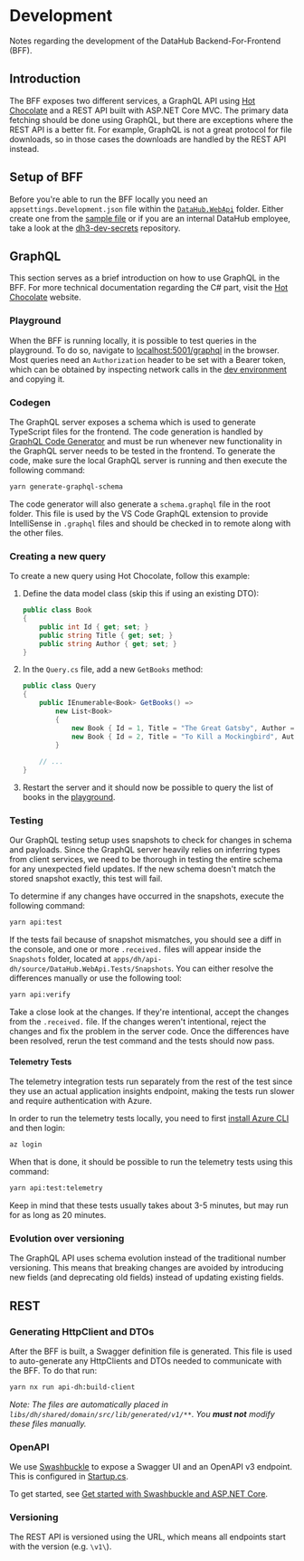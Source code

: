 # Development

Notes regarding the development of the DataHub Backend-For-Frontend (BFF).

## Introduction

The BFF exposes two different services, a GraphQL API using
[Hot Chocolate] and a REST API built with ASP.NET Core MVC.
The primary data fetching should be done using GraphQL,
but there are exceptions where the REST API is a better fit.
For example, GraphQL is not a great protocol for file downloads, so
in those cases the downloads are handled by the REST API instead.

## Setup of BFF

Before you're able to run the BFF locally you need an
`appsettings.Development.json` file within the [`DataHub.WebApi`] folder.
Either create one from the [sample file] or if you are an internal
DataHub employee, take a look at the [dh3-dev-secrets] repository.

## GraphQL

This section serves as a brief introduction on how to use GraphQL
in the BFF. For more technical documentation regarding the C# part,
visit the [Hot Chocolate] website.

### Playground

When the BFF is running locally, it is possible to test queries in the
playground. To do so, navigate to [localhost:5001/graphql] in the browser.
Most queries need an `Authorization` header to be set with a Bearer token,
which can be obtained by inspecting network calls in the [dev environment]
and copying it.

### Codegen

The GraphQL server exposes a schema which is used to generate TypeScript
files for the frontend. The code generation is handled by [GraphQL Code Generator]
and must be run whenever new functionality in the GraphQL server needs
to be tested in the frontend. To generate the code, make sure the local
GraphQL server is running and then execute the following command:

```sh
yarn generate-graphql-schema
```

The code generator will also generate a `schema.graphql` file in the root
folder. This file is used by the VS Code GraphQL extension to provide
IntelliSense in `.graphql` files and should be checked in to remote along
with the other files.

### Creating a new query

To create a new query using Hot Chocolate, follow this example:

1. Define the data model class (skip this if using an existing DTO):

    ```csharp
    public class Book
    {
        public int Id { get; set; }
        public string Title { get; set; }
        public string Author { get; set; }
    }
    ```

2. In the `Query.cs` file, add a new `GetBooks` method:

    ```csharp
    public class Query
    {
        public IEnumerable<Book> GetBooks() =>
            new List<Book>
            {
                new Book { Id = 1, Title = "The Great Gatsby", Author = "F. Scott Fitzgerald" },
                new Book { Id = 2, Title = "To Kill a Mockingbird", Author = "Harper Lee" }
            }
        
        // ...
    }
    ```

3. Restart the server and it should now be possible to query
   the list of books in the [playground](#playground).

### Testing

Our GraphQL testing setup uses snapshots to check for changes in schema and payloads. Since the
GraphQL server heavily relies on inferring types from client services, we need to be thorough
in testing the entire schema for any unexpected field updates. If the new schema doesn't match the
stored snapshot exactly, this test will fail.

To determine if any changes have occurred in the snapshots, execute the following command:

```sh
yarn api:test
```

If the tests fail because of snapshot mismatches, you should see a diff in the console, and one or
more `.received.` files will appear inside the `Snapshots` folder, located at
`apps/dh/api-dh/source/DataHub.WebApi.Tests/Snapshots`. You can either resolve the differences
manually or use the following tool:

```sh
yarn api:verify
```

Take a close look at the changes. If they're intentional, accept the changes from the `.received.`
file. If the changes weren't intentional, reject the changes and fix the problem in the server
code. Once the differences have been resolved, rerun the test command and the tests should now pass.

#### Telemetry Tests

The telemetry integration tests run separately from the rest of the test since they use an actual
application insights endpoint, making the tests run slower and require authentication with Azure.

In order to run the telemetry tests locally, you need to first
[install Azure CLI](https://learn.microsoft.com/en-us/cli/azure/install-azure-cli) and then login:

```sh
az login
```

When that is done, it should be possible to run the telemetry tests using this command:

```sh
yarn api:test:telemetry
```

Keep in mind that these tests usually takes about 3-5 minutes, but may run for as long as 20 minutes.

### Evolution over versioning

The GraphQL API uses schema evolution instead of the traditional
number versioning. This means that breaking changes are avoided
by introducing new fields (and deprecating old fields) instead
of updating existing fields.

## REST

### Generating HttpClient and DTOs

After the BFF is built, a Swagger definition file is generated. This file is
used to auto-generate any HttpClients and DTOs needed to communicate with the
BFF. To do that run:

```sh
yarn nx run api-dh:build-client
```

*Note: The files are automatically placed in
`libs/dh/shared/domain/src/lib/generated/v1/**`. You **must not** modify these
files manually.*

### OpenAPI

We use [Swashbuckle] to expose a Swagger UI and an OpenAPI v3 endpoint.
This is configured in [Startup.cs].

To get started, see [Get started with Swashbuckle and ASP.NET Core][Swashbuckle-get-started].

### Versioning

The REST API is versioned using the URL, which means all endpoints start
with the version (e.g. `\v1\`).

[`DataHub.WebApi`]: ../source/DataHub.WebApi/
[Startup.cs]: ../source/DataHub.WebApi/Startup.cs
[sample file]: ../source/DataHub.WebApi/appsettings.Development.json.sample
[localhost:5001/graphql]: https://localhost:5001/graphql
[dh3-dev-secrets]: https://github.com/Energinet-DataHub/dh3-dev-secrets
[dev environment]: https://jolly-sand-03f839703.azurestaticapps.net
[Hot Chocolate]: https://chillicream.com/docs/hotchocolate/v13
[Swashbuckle]: https://github.com/domaindrivendev/Swashbuckle.AspNetCore
[Swashbuckle-get-started]: https://learn.microsoft.com/en-us/aspnet/core/tutorials/getting-started-with-swashbuckle
[GraphQL Code Generator]: https://the-guild.dev/graphql/codegen
